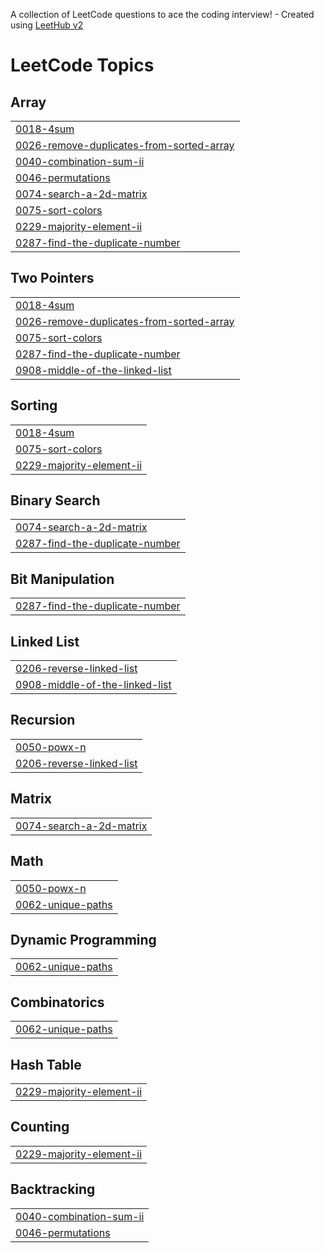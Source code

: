 A collection of LeetCode questions to ace the coding interview! - Created using [LeetHub v2](https://github.com/arunbhardwaj/LeetHub-2.0)
<!---LeetCode Topics Start-->
# LeetCode Topics
## Array
|  |
| ------- |
| [0018-4sum](https://github.com/KUSHWAHA-RANVIJAY-SINGH/Leetcode/tree/master/0018-4sum) |
| [0026-remove-duplicates-from-sorted-array](https://github.com/KUSHWAHA-RANVIJAY-SINGH/Leetcode/tree/master/0026-remove-duplicates-from-sorted-array) |
| [0040-combination-sum-ii](https://github.com/KUSHWAHA-RANVIJAY-SINGH/Leetcode/tree/master/0040-combination-sum-ii) |
| [0046-permutations](https://github.com/KUSHWAHA-RANVIJAY-SINGH/Leetcode/tree/master/0046-permutations) |
| [0074-search-a-2d-matrix](https://github.com/KUSHWAHA-RANVIJAY-SINGH/Leetcode/tree/master/0074-search-a-2d-matrix) |
| [0075-sort-colors](https://github.com/KUSHWAHA-RANVIJAY-SINGH/Leetcode/tree/master/0075-sort-colors) |
| [0229-majority-element-ii](https://github.com/KUSHWAHA-RANVIJAY-SINGH/Leetcode/tree/master/0229-majority-element-ii) |
| [0287-find-the-duplicate-number](https://github.com/KUSHWAHA-RANVIJAY-SINGH/Leetcode/tree/master/0287-find-the-duplicate-number) |
## Two Pointers
|  |
| ------- |
| [0018-4sum](https://github.com/KUSHWAHA-RANVIJAY-SINGH/Leetcode/tree/master/0018-4sum) |
| [0026-remove-duplicates-from-sorted-array](https://github.com/KUSHWAHA-RANVIJAY-SINGH/Leetcode/tree/master/0026-remove-duplicates-from-sorted-array) |
| [0075-sort-colors](https://github.com/KUSHWAHA-RANVIJAY-SINGH/Leetcode/tree/master/0075-sort-colors) |
| [0287-find-the-duplicate-number](https://github.com/KUSHWAHA-RANVIJAY-SINGH/Leetcode/tree/master/0287-find-the-duplicate-number) |
| [0908-middle-of-the-linked-list](https://github.com/KUSHWAHA-RANVIJAY-SINGH/Leetcode/tree/master/0908-middle-of-the-linked-list) |
## Sorting
|  |
| ------- |
| [0018-4sum](https://github.com/KUSHWAHA-RANVIJAY-SINGH/Leetcode/tree/master/0018-4sum) |
| [0075-sort-colors](https://github.com/KUSHWAHA-RANVIJAY-SINGH/Leetcode/tree/master/0075-sort-colors) |
| [0229-majority-element-ii](https://github.com/KUSHWAHA-RANVIJAY-SINGH/Leetcode/tree/master/0229-majority-element-ii) |
## Binary Search
|  |
| ------- |
| [0074-search-a-2d-matrix](https://github.com/KUSHWAHA-RANVIJAY-SINGH/Leetcode/tree/master/0074-search-a-2d-matrix) |
| [0287-find-the-duplicate-number](https://github.com/KUSHWAHA-RANVIJAY-SINGH/Leetcode/tree/master/0287-find-the-duplicate-number) |
## Bit Manipulation
|  |
| ------- |
| [0287-find-the-duplicate-number](https://github.com/KUSHWAHA-RANVIJAY-SINGH/Leetcode/tree/master/0287-find-the-duplicate-number) |
## Linked List
|  |
| ------- |
| [0206-reverse-linked-list](https://github.com/KUSHWAHA-RANVIJAY-SINGH/Leetcode/tree/master/0206-reverse-linked-list) |
| [0908-middle-of-the-linked-list](https://github.com/KUSHWAHA-RANVIJAY-SINGH/Leetcode/tree/master/0908-middle-of-the-linked-list) |
## Recursion
|  |
| ------- |
| [0050-powx-n](https://github.com/KUSHWAHA-RANVIJAY-SINGH/Leetcode/tree/master/0050-powx-n) |
| [0206-reverse-linked-list](https://github.com/KUSHWAHA-RANVIJAY-SINGH/Leetcode/tree/master/0206-reverse-linked-list) |
## Matrix
|  |
| ------- |
| [0074-search-a-2d-matrix](https://github.com/KUSHWAHA-RANVIJAY-SINGH/Leetcode/tree/master/0074-search-a-2d-matrix) |
## Math
|  |
| ------- |
| [0050-powx-n](https://github.com/KUSHWAHA-RANVIJAY-SINGH/Leetcode/tree/master/0050-powx-n) |
| [0062-unique-paths](https://github.com/KUSHWAHA-RANVIJAY-SINGH/Leetcode/tree/master/0062-unique-paths) |
## Dynamic Programming
|  |
| ------- |
| [0062-unique-paths](https://github.com/KUSHWAHA-RANVIJAY-SINGH/Leetcode/tree/master/0062-unique-paths) |
## Combinatorics
|  |
| ------- |
| [0062-unique-paths](https://github.com/KUSHWAHA-RANVIJAY-SINGH/Leetcode/tree/master/0062-unique-paths) |
## Hash Table
|  |
| ------- |
| [0229-majority-element-ii](https://github.com/KUSHWAHA-RANVIJAY-SINGH/Leetcode/tree/master/0229-majority-element-ii) |
## Counting
|  |
| ------- |
| [0229-majority-element-ii](https://github.com/KUSHWAHA-RANVIJAY-SINGH/Leetcode/tree/master/0229-majority-element-ii) |
## Backtracking
|  |
| ------- |
| [0040-combination-sum-ii](https://github.com/KUSHWAHA-RANVIJAY-SINGH/Leetcode/tree/master/0040-combination-sum-ii) |
| [0046-permutations](https://github.com/KUSHWAHA-RANVIJAY-SINGH/Leetcode/tree/master/0046-permutations) |
<!---LeetCode Topics End-->